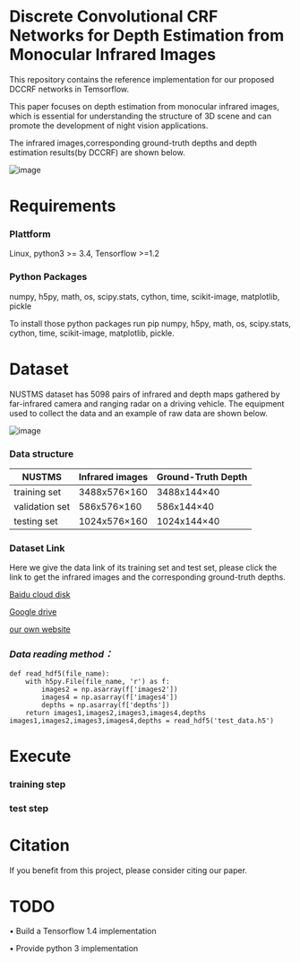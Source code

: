 # Discrete Convolutional CRF Networks for Depth Estimation from Monocular Infrared Images
This repository contains the reference implementation for our proposed DCCRF networks in Temsorflow.

This paper focuses on depth estimation from monocular infrared images, which is essential for understanding the structure of 3D scene and can promote the development of night vision applications. 

The infrared images,corresponding ground-truth depths and depth estimation results(by DCCRF) are shown below.
  
  ![image](https://github.com/ivyharding999/Discrete-Convolutional-CRF-Networks-for-Depth-Estimation-from-Monocular-Infrared-Images/blob/master/Infrared%20images/data.png)

 # Requirements
 
 ### Plattform 
 Linux, python3 >= 3.4, Tensorflow >=1.2
 
 ### Python Packages 
 numpy, h5py, math, os, scipy.stats, cython, time, scikit-image, matplotlib, pickle
 
 To install those python packages run pip numpy, h5py, math, os, scipy.stats, cython, time, scikit-image, matplotlib, pickle.

 
 # Dataset

NUSTMS dataset has 5098 pairs of infrared and depth maps gathered by far-infrared camera and ranging radar on a driving vehicle. 
The equipment used to collect the data and an example of raw data are shown below.

![image](https://github.com/ivyharding999/Discrete-Convolutional-CRF-Networks-for-Depth-Estimation-from-Monocular-Infrared-Images/blob/master/Infrared%20images/Fig6.png)



### Data structure


   NUSTMS         | Infrared images   | Ground-Truth Depth
 --------------   | ----------------- | ---------------
 training set     |   3488x576×160    |  3488x144×40
 validation set   |   586x576×160     |  586x144×40 
 testing set      |   1024x576×160    |  1024x144×40    

  

### Dataset Link
  
Here we give the data link of its training set and test set, please click the link to get the infrared images and the corresponding ground-truth depths.

  
  [Baidu cloud disk](https://pan.baidu.com/s/1P8570lNk1JMvTTCARrDvaQ)
  
  [Google drive](https://drive.google.com/open?id=1z0AVvzpzGIiwWBpNqW-x4uh9OenDp5nn)
  
  [our own website](http://173.82.206.254/doku.php?id=public&do=#dokuwiki__top)


### ***Data reading method：***
```
def read_hdf5(file_name):
    with h5py.File(file_name, 'r') as f:
        images2 = np.asarray(f['images2'])
        images4 = np.asarray(f['images4'])
        depths = np.asarray(f['depths'])
    return images1,images2,images3,images4,depths
images1,images2,images3,images4,depths = read_hdf5('test_data.h5')
```

# Execute

### training step

### test step


# Citation 

If you benefit from this project, please consider citing our paper.


# TODO

•	 Build a Tensorflow 1.4 implementation

•	 Provide python 3 implementation

